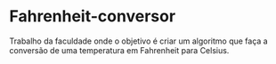 # Fahrenheit-conversor
Trabalho da faculdade onde o objetivo é criar um algoritmo que faça a conversão de uma temperatura em Fahrenheit para Celsius.
